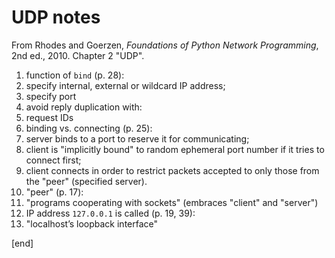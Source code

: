 # UDP notes

From Rhodes and Goerzen, _Foundations of Python Network Programming_, 2nd ed., 2010. Chapter 2 "UDP".

 1. function of `bind` (p. 28):
   2. specify internal, external or wildcard IP address;
   2. specify port
 1. avoid reply duplication with:
   2. request IDs
 1. binding vs. connecting (p. 25):
   2. server binds to a port to reserve it for communicating;
   2. client is "implicitly bound" to random ephemeral port number if it tries to connect first;
   2. client connects in order to restrict packets accepted to only those from the "peer" (specified server).
 1. "peer" (p. 17):
   2. "programs cooperating with sockets" (embraces "client" and "server")
 1. IP address `127.0.0.1` is called (p. 19, 39):
   2. "localhost’s loopback interface"

[end]
